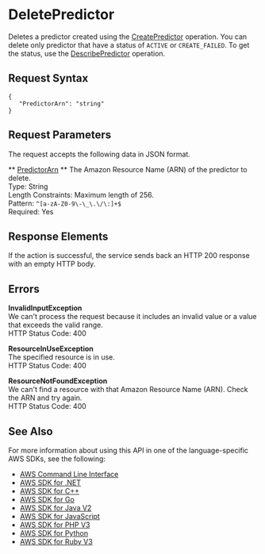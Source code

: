 # DeletePredictor<a name="API_DeletePredictor"></a>

Deletes a predictor created using the [CreatePredictor](API_CreatePredictor.md) operation\. You can delete only predictor that have a status of `ACTIVE` or `CREATE_FAILED`\. To get the status, use the [DescribePredictor](API_DescribePredictor.md) operation\.

## Request Syntax<a name="API_DeletePredictor_RequestSyntax"></a>

```
{
   "PredictorArn": "string"
}
```

## Request Parameters<a name="API_DeletePredictor_RequestParameters"></a>

The request accepts the following data in JSON format\.

 ** [PredictorArn](#API_DeletePredictor_RequestSyntax) **   <a name="forecast-DeletePredictor-request-PredictorArn"></a>
The Amazon Resource Name \(ARN\) of the predictor to delete\.  
Type: String  
Length Constraints: Maximum length of 256\.  
Pattern: `^[a-zA-Z0-9\-\_\.\/\:]+$`   
Required: Yes

## Response Elements<a name="API_DeletePredictor_ResponseElements"></a>

If the action is successful, the service sends back an HTTP 200 response with an empty HTTP body\.

## Errors<a name="API_DeletePredictor_Errors"></a>

 **InvalidInputException**   
We can't process the request because it includes an invalid value or a value that exceeds the valid range\.  
HTTP Status Code: 400

 **ResourceInUseException**   
The specified resource is in use\.  
HTTP Status Code: 400

 **ResourceNotFoundException**   
We can't find a resource with that Amazon Resource Name \(ARN\)\. Check the ARN and try again\.  
HTTP Status Code: 400

## See Also<a name="API_DeletePredictor_SeeAlso"></a>

For more information about using this API in one of the language\-specific AWS SDKs, see the following:
+  [AWS Command Line Interface](https://docs.aws.amazon.com/goto/aws-cli/forecast-2018-06-26/DeletePredictor) 
+  [AWS SDK for \.NET](https://docs.aws.amazon.com/goto/DotNetSDKV3/forecast-2018-06-26/DeletePredictor) 
+  [AWS SDK for C\+\+](https://docs.aws.amazon.com/goto/SdkForCpp/forecast-2018-06-26/DeletePredictor) 
+  [AWS SDK for Go](https://docs.aws.amazon.com/goto/SdkForGoV1/forecast-2018-06-26/DeletePredictor) 
+  [AWS SDK for Java V2](https://docs.aws.amazon.com/goto/SdkForJavaV2/forecast-2018-06-26/DeletePredictor) 
+  [AWS SDK for JavaScript](https://docs.aws.amazon.com/goto/AWSJavaScriptSDK/forecast-2018-06-26/DeletePredictor) 
+  [AWS SDK for PHP V3](https://docs.aws.amazon.com/goto/SdkForPHPV3/forecast-2018-06-26/DeletePredictor) 
+  [AWS SDK for Python](https://docs.aws.amazon.com/goto/boto3/forecast-2018-06-26/DeletePredictor) 
+  [AWS SDK for Ruby V3](https://docs.aws.amazon.com/goto/SdkForRubyV3/forecast-2018-06-26/DeletePredictor) 